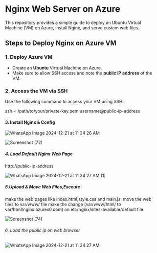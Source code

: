 # Nginx Web Server on Azure

This repository provides a simple guide to deploy an Ubuntu Virtual Machine (VM) on Azure, install Nginx, and serve custom web files.

## Steps to Deploy Nginx on Azure VM

### 1. Deploy Azure VM
- Create an **Ubuntu** Virtual Machine on Azure.
- Make sure to allow SSH access and note the **public IP address** of the VM.

### 2. Access the VM via SSH
Use the following command to access your VM using SSH:

ssh -i /path/to/your/private-key.pem username@public-ip-address 

#### 3. Install Nginx & Config

![WhatsApp Image 2024-12-21 at 11 34 26 AM](https://github.com/user-attachments/assets/37b13fa2-c3fe-463f-822b-9a367775f1a1)

![Screenshot (72)](https://github.com/user-attachments/assets/b4c97276-0a47-4cb7-89ce-ce2744df9f90)


##### 4. Load Default Nginx Web Page

http://public-ip-address

![WhatsApp Image 2024-12-21 at 11 34 27 AM (1)](https://github.com/user-attachments/assets/edd8c5bb-c2eb-4be4-9fa5-61994b8dcae1)


##### 5.Upload & Move Web Files,Execute

make the web pages like index.html,style.css and main.js.
move the web files to var/www/ file 
make the change (var/www/html/ to var/html/nginx.azurex0.com) on etc/nginx/sites-available/default file

![Screenshot (74)](https://github.com/user-attachments/assets/eeca97ab-c678-44c8-b320-7323089535c5)

###### 6. Load the public ip on web browser

![WhatsApp Image 2024-12-21 at 11 34 27 AM](https://github.com/user-attachments/assets/666c8d0a-596e-4ed6-8b7e-7b695a1338d0)



